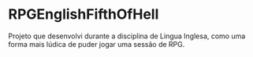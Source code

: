 # RPGEnglishFifthOfHell
Projeto que desenvolvi durante a disciplina de Lingua Inglesa, como uma forma mais lúdica de puder jogar uma sessão de RPG.

